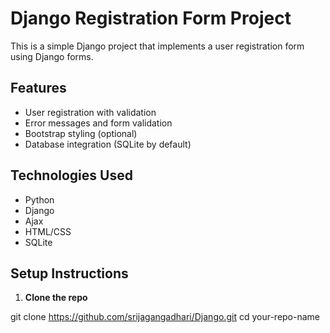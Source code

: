 # Django Registration Form Project

This is a simple Django project that implements a user registration form using Django forms.

## Features

- User registration with validation
- Error messages and form validation
- Bootstrap styling (optional)
- Database integration (SQLite by default)

## Technologies Used

- Python
- Django
- Ajax
- HTML/CSS
- SQLite

## Setup Instructions

1. **Clone the repo**

git clone https://github.com/srijagangadhari/Django.git
cd your-repo-name
